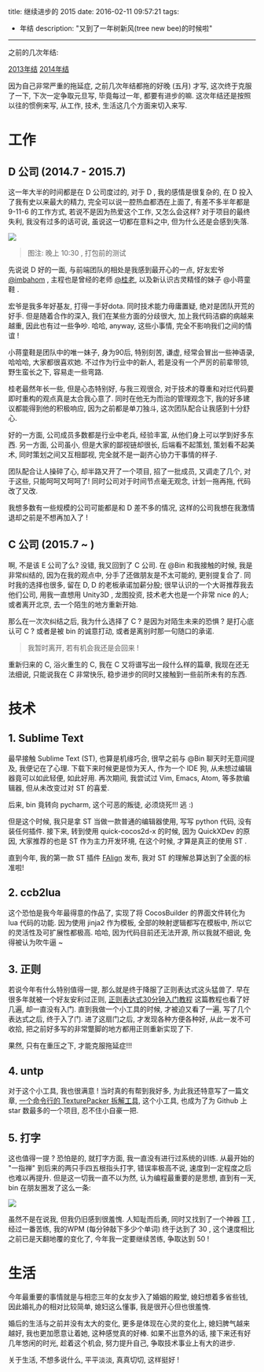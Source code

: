 title: 继续进步的 2015
date: 2016-02-11 09:57:21
tags:
- 年结
description: "又到了一年树新风(tree new bee)的时候啦"
---

之前的几次年结:

[2013年结][1]
[2014年结][2]

因为自己非常严重的拖延症, 之前几次年结都拖的好晚 (五月) 才写, 这次终于克服了一下, 下次一定争取元旦写, 毕竟每过一年, 都要有进步的嘛. 这次年结还是按照以往的惯例来写, 从工作, 技术, 生活这几个方面来切入来写.

<!--more-->

# 工作

## D 公司 (2014.7 - 2015.7)

这一年大半的时间都是在 D 公司度过的, 对于 D , 我的感情是很复杂的, 在 D 投入了我有史以来最大的精力, 完全可以说一腔热血都洒在上面了, 有差不多半年都是 9-11-6 的工作方式, 若说不是因为热爱这个工作, 又怎么会这样? 对于项目的最终失利, 我没有过多的话可说, 虽说这一切都在意料之中, 但为什么还是会感到失落.

![][10]

> 图注: 晚上 10:30 , 打包前的测试

先说说 D 好的一面, 与前端团队的相处是我感到最开心的一点, 好友宏爷[@imbahom][4] , 主程也是曾经的老师 [@桂老][3], 以及新认识古灵精怪的妹子 @小蒋童鞋 . 

宏爷是我多年好基友, 打得一手好dota. 同时技术能力毋庸置疑, 绝对是团队开荒的好手. 但是随着合作的深入, 我们在某些方面的分歧很大, 加上我代码洁癖的病越来越重, 因此也有过一些争吵. 哈哈, anyway, 这些小事情, 完全不影响我们之间的情谊 ! 

小蒋童鞋是团队中的唯一妹子, 身为90后, 特别刻苦, 谦虚, 经常会冒出一些神语录, 哈哈哈, 大家都很喜欢她. 不过作为行业中的新人, 若是没有一个严厉的前辈带领, 野生蛮长之下, 容易走一些弯路. 

桂老最然年长一些, 但是心态特别好, 与我三观很合, 对于技术的尊重和对烂代码要即时重构的观点真是太合我心意了. 同时在他无为而治的管理观念下, 我的好多建议都能得到他的积极响应, 因为之前都是单刀独斗, 这次团队配合让我感到十分舒心.

好的一方面, 公司成员多数都是行业中老兵, 经验丰富, 从他们身上可以学到好多东西. 另一方面, 公司虽小, 但是大家的鄙视链却很长, 后端看不起策划, 策划看不起美术, 同时策划之间又互相鄙视, 完全就不是一副齐心协力干事情的样子. 

团队配合让人操碎了心, 却半路又开了一个项目, 招了一批成员, 又调走了几个, 对于这些, 只能呵呵又呵呵了! 同时公司对于时间节点毫无观念, 计划一拖再拖, 代码改了又改.

我想多数有一些规模的公司可能都是和 D 差不多的情况, 这样的公司我想在我激情退却之前是不想再加入了 !

## C 公司 (2015.7 ~ )

啊, 不是该 E 公司了么? 没错, 我又回到了 C 公司. 在 @Bin 和我接触的时候, 我是非常纠结的, 因为在我的观点中, 分手了还做朋友是不太可能的, 更别提复合了. 同时我的选择也很多, 留在 D, D 的老板承诺加薪分股; 很早认识的一个大哥推荐我去他们公司, 用我一直想用 Unity3D , 龙图投资, 技术老大也是一个非常 nice 的人; 或者离开北京, 去一个陌生的地方重新开始.

那么在一次次纠结之后, 我为什么选择了 C ? 是因为对陌生未来的恐惧 ? 是打心底认可 C ? 或者是被 bin 的诚意打动, 或者是离别时那一句随口的承诺. 

> 我暂时离开, 若有机会我还是会回来 !

重新归来的 C, 浴火重生的 C,  我在 C 又将谱写出一段什么样的篇章, 我现在还无法细说, 只能说我在 C 非常快乐, 稳步进步的同时又接触到一些前所未有的东西.

# 技术

## 1. Sublime Text

最早接触 Sublime Text (ST), 也算是机缘巧合, 很早之前与 @Bin 聊天时无意间提及, 我便记在了心理. 下载下来时候更是惊为天人, 作为一个 IDE 狗, 从未想过编辑器竟可以如此轻便, 如此好用. 再次期间, 我尝试过 Vim, Emacs, Atom, 等多款编辑器, 但从未改变过对 ST 的喜爱.

后来, bin 竟转向 pycharm, 这个可恶的叛徒, 必须烧死!!! 逃 :)

但是这个时候, 我只是拿 ST 当做一款普通的编辑器使用, 写写 python 代码, 没有装任何插件. 接下来, 转到使用 quick-cocos2d-x 的时候, 因为 QuickXDev 的原因, 大家推荐的也是 ST 作为主力开发环境, 在这个时候, 才算是真正的使用 ST .

直到今年, 我的第一款 ST 插件 [FAlign][5] 发布, 我对 ST 的理解总算达到了全面的标准啦!

## 2. ccb2lua

这个恐怕是我今年最得意的作品了, 实现了将 CocosBuilder 的界面文件转化为 lua 代码的功能. 因为使用 jinja2 作为模板, 全部的映射逻辑都写在模板中, 所以它的灵活性及可扩展性都极高. 哈哈, 因为代码目前还无法开源, 所以我就不细说, 免得被认为吹牛逼 ~

## 3. 正则

若说今年有什么特别值得一提, 那么就是终于降服了正则表达式这头猛兽了. 早在很多年就被一个好友安利过正则, [正则表达式30分钟入门教程][6] 这篇教程也看了好几遍, 却一直没有入门. 直到我做一个小工具的时候, 才被迫又看了一遍, 写了几个表达式之后, 终于入了门. 进了这扇门之后, 才发现各种方便各种好, 从此一发不可收拾, 把之前好多写的非常蹩脚的地方都用正则重新实现了下. 

果然, 只有在重压之下, 才能克服拖延症!!!

## 4. untp

对于这个小工具, 我也很满意 ! 当时真的有帮到我好多, 为此我还特意写了一篇文章, [一个命令行的 TexturePacker 拆解工具][7], 这个小工具, 也成为了为 Github 上 star 数最多的一个项目, 忍不住小自豪一把.

## 5. 打字

这也值得一提 ? 恐怕是的, 就打字方面, 我一直没有进行过系统的训练. 从最开始的 "一指禅" 到后来的两只手四五根指头打字, 错误率极高不说, 速度到一定程度之后也难以再提升. 但是这一切我一直不以为然, 认为编程最重要的是思想, 直到有一天, bin 在朋友圈发了这么一条:

![][8]

虽然不是在说我, 但我仍旧感到很羞愧. 人知耻而后勇, 同时又找到了一个神器 [TT][9] , 经过一番苦练, 我的WPM (每分钟敲下多少个单词) 终于达到了 30 , 这个速度相比之前已是天翻地覆的变化了, 今年我一定要继续苦练, 争取达到 50 !


# 生活

今年最重要的事情就是与相恋三年的女友步入了婚姻的殿堂, 媳妇想着多省些钱, 因此婚礼办的相对比较简单, 媳妇这么懂事, 我是很开心但也很羞愧. 

婚后的生活与之前并没有太大的变化, 更多是体现在心灵的变化上, 媳妇脾气越来越好, 我也更加愿意让着她, 这种感觉真的好棒. 如果不出意外的话, 接下来还有好几年悠闲的时光, 趁着这个机会, 努力提升自己, 争取技术事业上有大的进步.

关于生活, 不想多说什么, 平平淡淡, 真真切切, 这样挺好 !

[1]: /2014/05/01/my-2013
[2]: /2015/05/31/my-2014
[3]: http://weibo.com/u/5264215627
[4]: http://weibo.com/u/1832998307
[5]: https://github.com/justbilt/sublime-falign
[6]: http://deerchao.net/tutorials/regex/regex.htm
[7]: /2015/04/19/untp
[8]: http://ww2.sinaimg.cn/large/7f870d23gw1f0vqg8j0zej20k005jjs1.jpg
[9]: http://zhihu.com/question/27021761/answer/53323794
[10]: http://ww4.sinaimg.cn/large/7f870d23gw1f0wqhs5mhjj20vk0no0uk.jpg